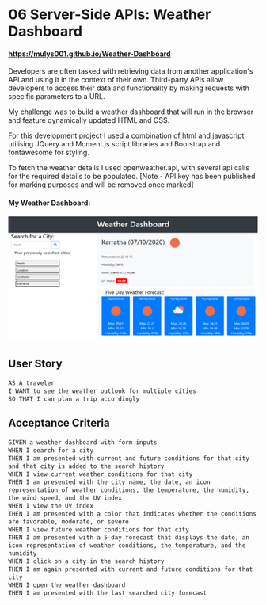# 06 Server-Side APIs: Weather Dashboard

#### https://mulys001.github.io/Weather-Dashboard

Developers are often tasked with retrieving data from another application's API and using it in the context of their own. 
Third-party APIs allow developers to access their data and functionality by making requests with specific parameters to a URL. 

My challenge was to build a weather dashboard that will run in the browser and feature dynamically updated HTML and CSS.

For this development project I used a combination of html and javascript, utilising JQuery and Moment.js script libraries
and Bootstrap and fontawesome for styling.

To fetch the weather details I used openweather.api, with several api calls for the required details to be populated.
[Note - API key has been published for marking purposes and will be removed once marked]

#### My Weather Dashboard:
![Weather_Dashboard](assets/Weather-1.png)

## User Story
```
AS A traveler
I WANT to see the weather outlook for multiple cities
SO THAT I can plan a trip accordingly
```

## Acceptance Criteria
```
GIVEN a weather dashboard with form inputs
WHEN I search for a city
THEN I am presented with current and future conditions for that city and that city is added to the search history
WHEN I view current weather conditions for that city
THEN I am presented with the city name, the date, an icon representation of weather conditions, the temperature, the humidity, the wind speed, and the UV index
WHEN I view the UV index
THEN I am presented with a color that indicates whether the conditions are favorable, moderate, or severe
WHEN I view future weather conditions for that city
THEN I am presented with a 5-day forecast that displays the date, an icon representation of weather conditions, the temperature, and the humidity
WHEN I click on a city in the search history
THEN I am again presented with current and future conditions for that city
WHEN I open the weather dashboard
THEN I am presented with the last searched city forecast


```
